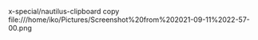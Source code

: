 x-special/nautilus-clipboard
copy
file:///home/iko/Pictures/Screenshot%20from%202021-09-11%2022-57-00.png
